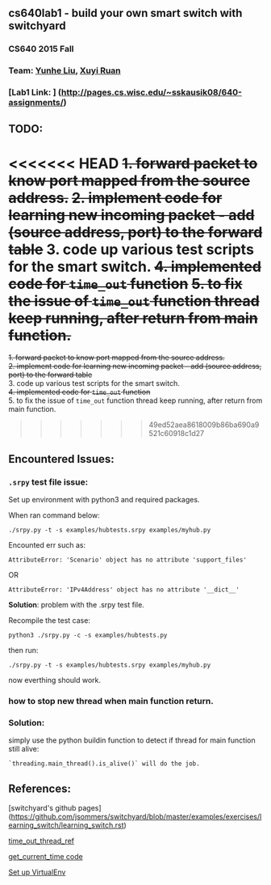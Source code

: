 ## cs640lab1 - build your own smart switch with switchyard

### CS640 2015 Fall
### Team: [Yunhe Liu](https://github.com/yunheL), [Xuyi Ruan](https://github.com/ruanxuyi)

### [Lab1 Link: ] (http://pages.cs.wisc.edu/~sskausik08/640-assignments/)


## TODO: 
<<<<<<< HEAD
~~1. forward packet to know port mapped from the source address.~~
~~2. implement code for learning new incoming packet - add (source address, port) to the forward table~~
3. code up various test scripts for the smart switch.
~~4. implemented code for `time_out` function~~
~~5. to fix the issue of `time_out` function thread keep running, after return from main function.~~
=======
~~1. forward packet to know port mapped from the source address.~~  
~~2. implement code for learning new incoming packet - add (source address, port) to the forward table~~  
3. code up various test scripts for the smart switch.  
~~4. implemented code for `time_out` function~~  
5. to fix the issue of `time_out` function thread keep running, after return from main function.  
>>>>>>> 49ed52aea8618009b86ba690a9521c60918c1d27



## Encountered Issues: 

### `.srpy` test file issue:

Set up environment with python3 and required packages. 

When ran command below: 

`./srpy.py -t -s examples/hubtests.srpy examples/myhub.py`

Encounted err such as: 

```
AttributeError: 'Scenario' object has no attribute 'support_files'
```

OR

```
AttributeError: 'IPv4Address' object has no attribute '__dict__'
```

**Solution**:  problem with the .srpy test file. 

Recompile the test case: 

`python3 ./srpy.py -c -s examples/hubtests.py`

then run: 

`./srpy.py -t -s examples/hubtests.srpy examples/myhub.py`

now everthing should work.


### how to stop new thread when main function return. 

### Solution: 
simply use the python buildin function to detect if thread for main function still alive: 

	`threading.main_thread().is_alive()` will do the job.


## References:

[switchyard's github pages]
(https://github.com/jsommers/switchyard/blob/master/examples/exercises/learning_switch/learning_switch.rst)

[time_out_thread_ref](http://stackoverflow.com/questions/11083349/python-threading-timer-stays-alive-after-calling-cancel-method)

[get_current_time code](http://stackoverflow.com/questions/5998245/get-current-time-in-milliseconds-in-python)


[Set up VirtualEnv](http://docs.python-guide.org/en/latest/dev/virtualenvs/)


